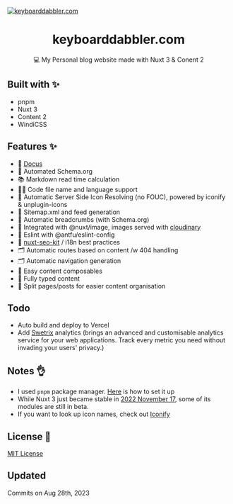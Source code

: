 [![keyboarddabbler.com](https://res.cloudinary.com/dpub6gcei/image/upload/v1681099937/keyboardDabbler/cover_vezno6.png)](https://keyboarddabbler.com)

<div align="center">
  <h1>keyboarddabbler.com</h1>
  <p>💻 My Personal blog website made with Nuxt 3 & Conent 2</p>
</div>

## Built with ✨

- pnpm
- Nuxt 3
- Content 2
- WindiCSS

## Features ✨

- 💨 [Docus](https://docus.dev)
- 🔎 Automated Schema.org
- 📚 Markdown read time calculation
- 👨‍💻 Code file name and language support
- 🧩 Automatic Server Side Icon Resolving (no FOUC), powered by iconify & unplugin-icons 
- 🤖 Sitemap.xml and feed generation
- 🍞 Automatic breadcrumbs (with Schema.org)
- 🤝 Integrated with @nuxt/image, images served with [cloudinary](https://cloudinary.com)
- 🧹 Eslint with @antfu/eslint-config
- 🎯 [nuxt-seo-kit](https://github.com/harlan-zw/nuxt-seo-kit) / i18n best practices
- 🗂 Automatic routes based on content /w 404 handling
- 🗂 Automatic navigation generation
- 🔨 Easy content composables
- 🔨 Fully typed content
- 🔨 Split pages/posts for easier content organisation

## Todo
- Auto build and deploy to Vercel
- Add [Swetrix](https://docs.swetrix.com/selfhosting/how-to) analytics (brings an advanced and customisable analytics service for your web applications. Track every metric you need without invading your users' privacy.)

## Notes 👌
- I used `pnpm` package manager. [Here](https://pnpm.io/installation) is how to set it up
- While Nuxt 3 just became stable in [2022 November 17](https://github.com/nuxt/framework/discussions/9064), some of its modules are still in beta.
- If you want to look up icon names, check out [Iconify](https://iconify.design/)

## License 📎
[MIT License](./LICENSE)

## Updated

Commits on Aug 28th, 2023

